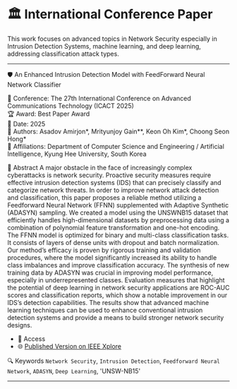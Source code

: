 # 🏛️ International Conference Paper

This work focuses on advanced topics in Network Security especially in Intrusion Detection Systems, machine learning, and deep learning, addressing classification attack types.

---

🛡️ An Enhanced Intrusion Detection Model with FeedForward Neural Network Classifier

📍 Conference: The 27th International Conference on Advanced Communications Technology (ICACT 2025)  
🏆 Award: Best Paper Award  
📅 Date: 2025  
📄 Authors: Asadov Amirjon*, Mrityunjoy Gain**, Keon Oh Kim*, Choong Seon Hong*  
🏫 Affiliations: Department of Computer Science and Engineering / Artificial Intelligence, Kyung Hee University, South Korea

📘 Abstract
 A major obstacle in the face of increasingly complex cyberattacks is network security. Proactive security measures require effective intrusion detection systems (IDS)
that can precisely classify and categorize network threats. In order to improve network attack detection and classification, this paper proposes a reliable method utilizing a Feedforward Neural Network (FFNN) supplemented with Adaptive Synthetic (ADASYN) sampling. We created a model using the UNSWNB15 dataset that efficiently handles high-dimensional datasets by preprocessing data using a combination of polynomial feature transformation and one-hot encoding. The FFNN model is optimized for binary and multi-class classification tasks. It consists of layers of dense units with dropout and batch normalization. Our method’s efficacy is proven by rigorous training and validation procedures, where the model significantly increased its ability to handle class imbalances and improve classification accuracy. The synthesis of new training data by ADASYN was crucial in improving model performance, especially in underrepresented classes. Evaluation measures that highlight the potential of deep
learning in network security applications are ROC-AUC scores and classification reports, which show a notable improvement in our IDS’s detection capabilities. The results show that advanced machine learning techniques can be used to enhance conventional intrusion detection systems and provide a means to build stronger network security designs.

- 🔗 Access
- 🌐 [Published Version on IEEE Xplore](https://ieeexplore.ieee.org/abstract/document/10936304?casa_token=UJ1kMikkdesAAAAA:SO3V6eK1Z5IVHDTrxJ9_vP5eDHZ41lu09lI7pXPRwfPlA2KoSUh8E8aqwx8GcjzzJ6-UbnUOn05w)

🔍 Keywords
`Network Security`, `Intrusion Detection`, `Feedforward Neural Network`, `ADASYN`, `Deep Learning`, 'UNSW-NB15'

---

